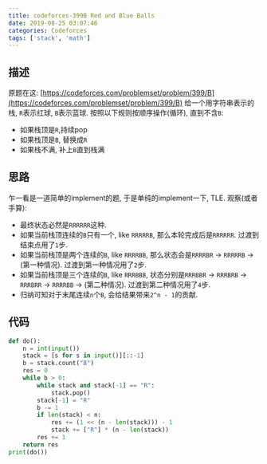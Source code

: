 ```yaml
---
title: codeforces-399B Red and Blue Balls
date: 2019-08-25 03:07:46
categories: Codeforces
tags: ['stack', 'math']
---
```

## 描述
原题在这: [https://codeforces.com/problemset/problem/399/B](https://codeforces.com/problemset/problem/399/B)
给一个用字符串表示的栈, `R`表示红球, `B`表示蓝球. 按照以下规则按顺序操作(循环), 直到不含`B`:
- 如果栈顶是`R`,持续pop
- 如果栈顶是`B`, 替换成`R`
- 如果栈不满, 补上`B`直到栈满

## 思路
乍一看是一道简单的implement的题, 于是单纯的implement一下, TLE.
观察(或者手算):
- 最终状态必然是`RRRRRR`这种.
- 如果当前栈顶连续的`B`只有一个, like `RRRRRB`, 那么本轮完成后是`RRRRRR`. 过渡到结束点用了`1`步.
- 如果当前栈顶是两个连续的`B`, like `RRRRBB`, 那么状态会是`RRRRBR` -> `RRRRRB` -> (第一种情况). 过渡到第一种情况用了`2`步.
- 如果当前栈顶是三个连续的`B`, like `RRRBBB`, 状态分别是`RRRBBR` -> `RRRBRB` -> `RRRBRR` -> `RRRRBB` -> (第二种情况). 过渡到第二种情况用了`4`步.
- 归纳可知对于末尾连续`n`个`B`, 会给结果带来`2^n - 1`的贡献.

## 代码
```python
def do():
    n = int(input())
    stack = [s for s in input()][::-1]
    b = stack.count("B")
    res = 0
    while b > 0:
        while stack and stack[-1] == "R":
            stack.pop()
        stack[-1] = "R"
        b -= 1
        if len(stack) < n:
            res += (1 << (n - len(stack))) - 1
            stack += ["R"] * (n - len(stack))
        res += 1
    return res
print(do())
```